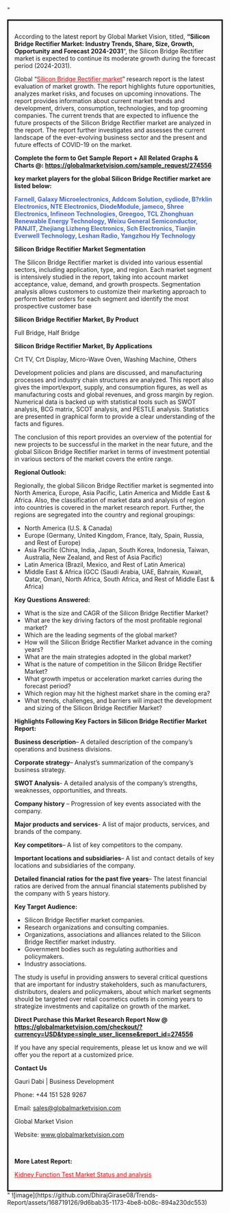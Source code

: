 "<div style='border: 3px solid black; padding: 1em;'>

According to the latest report by Global Market Vision, titled, <strong>“Silicon Bridge Rectifier Market: Industry Trends, Share, Size, Growth, Opportunity and Forecast 2024-2031</strong>“, the Silicon Bridge Rectifier market is expected to continue its moderate growth during the forecast period (2024-2031).

Global “<a style='color: #ff0000;' href='https://globalmarketvision.com/reports/global-silicon-bridge-rectifier-market/274556'>Silicon Bridge Rectifier market</a>” research report is the latest evaluation of market growth. The report highlights future opportunities, analyzes market risks, and focuses on upcoming innovations. The report provides information about current market trends and development, drivers, consumption, technologies, and top grooming companies. The current trends that are expected to influence the future prospects of the Silicon Bridge Rectifier market are analyzed in the report. The report further investigates and assesses the current landscape of the ever-evolving business sector and the present and future effects of COVID-19 on the market.

<strong>Complete the form to Get Sample Report + All Related Graphs &amp; Charts @: <a style='color: #ff0000;' href='https://globalmarketvision.com/sample_request/274556?utm_source=linkedinPulse&utm_medium=SN&utm_campaign=SN'><strong>https://globalmarketvision.com/sample_request/274556</strong></a></strong>

<strong>key market players for the global Silicon Bridge Rectifier market are listed below:</strong>

<strong style='color: #4169e1;'>Farnell, Galaxy Microelectronics, Addcom Solution, cydiode, B?rklin Electronics, NTE Electronics, DiodeModule, jameco, Shree Electronics, Infineon Technologies, Greegoo, TCL Zhonghuan Renewable Energy Technology, Weixu General Semiconductor, PANJIT, Zhejiang Lizheng Electronics, Sch Electronics, Tianjin Everwell Technology, Leshan Radio, Yangzhou Hy Technology</strong>

<strong>Silicon Bridge Rectifier Market Segmentation</strong>

The Silicon Bridge Rectifier market is divided into various essential sectors, including application, type, and region. Each market segment is intensively studied in the report, taking into account market acceptance, value, demand, and growth prospects. Segmentation analysis allows customers to customize their marketing approach to perform better orders for each segment and identify the most prospective customer base

<strong>Silicon Bridge Rectifier Market, By Product</strong>

Full Bridge, Half Bridge

<strong>Silicon Bridge Rectifier Market, By Applications</strong>

Crt TV, Crt Display, Micro-Wave Oven, Washing Machine, Others

Development policies and plans are discussed, and manufacturing processes and industry chain structures are analyzed. This report also gives the import/export, supply, and consumption figures, as well as manufacturing costs and global revenues, and gross margin by region. Numerical data is backed up with statistical tools such as SWOT analysis, BCG matrix, SCOT analysis, and PESTLE analysis. Statistics are presented in graphical form to provide a clear understanding of the facts and figures.

The conclusion of this report provides an overview of the potential for new projects to be successful in the market in the near future, and the global Silicon Bridge Rectifier market in terms of investment potential in various sectors of the market covers the entire range.

<strong>Regional Outlook:</strong>

Regionally, the global Silicon Bridge Rectifier market is segmented into North America, Europe, Asia Pacific, Latin America and Middle East &amp; Africa. Also, the classification of market data and analysis of region into countries is covered in the market research report. Further, the regions are segregated into the country and regional groupings:
<ul>
  <li>North America (U.S. &amp; Canada)</li>
  <li>Europe (Germany, United Kingdom, France, Italy, Spain, Russia, and Rest of Europe)</li>
  <li>Asia Pacific (China, India, Japan, South Korea, Indonesia, Taiwan, Australia, New Zealand, and Rest of Asia Pacific)</li>
  <li>Latin America (Brazil, Mexico, and Rest of Latin America)</li>
  <li>Middle East &amp; Africa (GCC (Saudi Arabia, UAE, Bahrain, Kuwait, Qatar, Oman), North Africa, South Africa, and Rest of Middle East &amp; Africa)</li>
</ul>
<strong>Key Questions Answered:</strong>
<ul>
  <li>What is the size and CAGR of the Silicon Bridge Rectifier Market?</li>
  <li>What are the key driving factors of the most profitable regional market?</li>
  <li>Which are the leading segments of the global market?</li>
  <li>How will the Silicon Bridge Rectifier Market advance in the coming years?</li>
  <li>What are the main strategies adopted in the global market?</li>
  <li>What is the nature of competition in the Silicon Bridge Rectifier Market?</li>
  <li>What growth impetus or acceleration market carries during the forecast period?</li>
  <li>Which region may hit the highest market share in the coming era?</li>
  <li>What trends, challenges, and barriers will impact the development and sizing of the Silicon Bridge Rectifier Market?</li>
</ul>
<strong>Highlights Following Key Factors in Silicon Bridge Rectifier Market Report:</strong>

<strong>Business description</strong>– A detailed description of the company’s operations and business divisions.

<strong>Corporate strategy</strong>– Analyst’s summarization of the company’s business strategy.

<strong>SWOT Analysis</strong>- A detailed analysis of the company’s strengths, weaknesses, opportunities, and threats.

<strong>Company history</strong> – Progression of key events associated with the company.

<strong>Major products and services</strong>- A list of major products, services, and brands of the company.

<strong>Key competitors</strong>– A list of key competitors to the company.

<strong>Important locations and subsidiaries</strong>– A list and contact details of key locations and subsidiaries of the company.

<strong>Detailed financial ratios for the past five years</strong>– The latest financial ratios are derived from the annual financial statements published by the company with 5 years history.

<strong>Key Target Audience:</strong>
<ul>
  <li>Silicon Bridge Rectifier market companies.</li>
  <li>Research organizations and consulting companies.</li>
  <li>Organizations, associations and alliances related to the Silicon Bridge Rectifier market industry.</li>
  <li>Government bodies such as regulating authorities and policymakers.</li>
  <li>Industry associations.</li>
</ul>
The study is useful in providing answers to several critical questions that are important for industry stakeholders, such as manufacturers, distributors, dealers and policymakers, about which market segments should be targeted over retail cosmetics outlets in coming years to strategize investments and capitalize on growth of the market.

<strong>Direct Purchase this Market Research Report Now @ </strong><strong><a style='color: #ff0000;' href='https://globalmarketvision.com/checkout/?currency=USD&type=single_user_license&report_id=274556?utm_source=linkedinPulse&utm_medium=SN&utm_campaign=SN'><strong>https://globalmarketvision.com/checkout/?currency=USD&type=single_user_license&report_id=274556</strong></a></strong>

If you have any special requirements, please let us know and we will offer you the report at a customized price.
<p id='ember58' class='ember-view reader-content-blocks__paragraph'><strong>Contact Us</strong></p>
<p id='ember59' class='ember-view reader-content-blocks__paragraph'>Gauri Dabi | Business Development</p>
<p id='ember60' class='ember-view reader-content-blocks__paragraph'>Phone: +44 151 528 9267</p>
Email: <a href='mailto:sales@globalmarketvision.com'>sales@globalmarketvision.com</a>

Global Market Vision

Website: <a href='http://www.globalmarketvision.com'>www.globalmarketvision.com</a>

&nbsp;

<strong>More Latest Report:</strong>

<a style='color: #ff0000;' href='https://medium.com/@namratasonawane27/kidney-function-test-market-status-and-analysis-b02ee48a52a5'>Kidney Function Test Market Status and analysis</a>

</div>"
![image](https://github.com/DhirajGirase08/Trends-Report/assets/168719126/9d6bab35-1173-4be8-b08c-894a230dc553)
